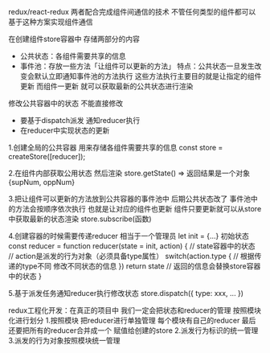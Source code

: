 redux/react-redux 两者配合完成组件间通信的技术
不管任何类型的组件都可以基于这种方案实现组件通信

在创建组件store容器中 存储两部分的内容
  + 公共状态：各组件需要共享的信息
  + 事件池：存放一些方法「让组件可以更新的方法」
  特点：公共状态一旦发生改变会默认立即通知事件池的方法执行
       这些方法执行主要目的就是让指定的组件更新 而组件一更新 就可以获取最新的公共状态进行渲染

修改公共容器中的状态 不能直接修改
  + 要基于dispatch派发 通知reducer执行
  + 在reducer中实现状态的更新

1.创建全局的公共容器 用来存储各组件需要共享的信息
const store = createStore([reducer]);

2.在组件内部获取公用状态 然后渲染
  store.getState() => 返回结果是一个对象 {supNum, oppNum}

3.把让组件可以更新的方法放到公共容器的事件池中
  后期公共状态改了 事件池中的方法会按顺序依次执行 也就是让对应的组件也更新 组件只要更新就可以从store中获取最新的状态渲染
  store.subscribe(函数)

4.创建容器的时候需要传递reducer 相当于一个管理员
  let init = {...} 初始状态
  const reducer = function reducer(state = init, action) {
    // state容器中的状态
    // action是派发的行为对象（必须具备type属性）
    switch(action.type {
      // 根据传递的type不同 修改不同状态的信息
    })
    return state // 返回的信息会替换store容器中的状态
  }

5.基于派发任务通知reducer执行修改状态
  store.dispatch({
    type: xxx,
    ...
  })


redux工程化开发：在真正的项目中 我们一定会把状态和reducer的管理 按照模块化进行划分
1.按照模块 把reducer进行单独管理 每个模块有自己的reducer 最后还要把所有的reducer合并成一个 赋值给创建的store
2.派发行为标识的统一管理
3.派发的行为对象按照模块统一管理
